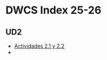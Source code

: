 # DWCS Index 25-26
## UD2
- [Actividades 2.1 y 2.2](https://github.com/dwcs-code-2425/r26_Actividades2.1-2.2.git)
- 
